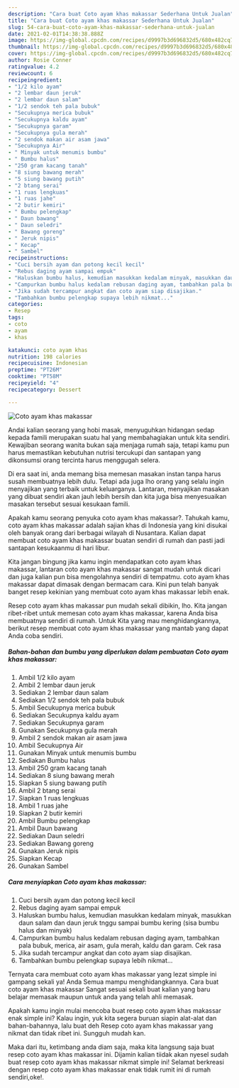 ```yaml
---
description: "Cara buat Coto ayam khas makassar Sederhana Untuk Jualan"
title: "Cara buat Coto ayam khas makassar Sederhana Untuk Jualan"
slug: 54-cara-buat-coto-ayam-khas-makassar-sederhana-untuk-jualan
date: 2021-02-01T14:38:38.888Z
image: https://img-global.cpcdn.com/recipes/d9997b3d696832d5/680x482cq70/coto-ayam-khas-makassar-foto-resep-utama.jpg
thumbnail: https://img-global.cpcdn.com/recipes/d9997b3d696832d5/680x482cq70/coto-ayam-khas-makassar-foto-resep-utama.jpg
cover: https://img-global.cpcdn.com/recipes/d9997b3d696832d5/680x482cq70/coto-ayam-khas-makassar-foto-resep-utama.jpg
author: Rosie Conner
ratingvalue: 4.2
reviewcount: 6
recipeingredient:
- "1/2 kilo ayam"
- "2 lembar daun jeruk"
- "2 lembar daun salam"
- "1/2 sendok teh pala bubuk"
- "Secukupnya merica bubuk"
- "Secukupnya kaldu ayam"
- "Secukupnya garam"
- "Secukupnya gula merah"
- "2 sendok makan air asam jawa"
- "Secukupnya Air"
- " Minyak untuk menumis bumbu"
- " Bumbu halus"
- "250 gram kacang tanah"
- "8 siung bawang merah"
- "5 siung bawang putih"
- "2 btang serai"
- "1 ruas lengkuas"
- "1 ruas jahe"
- "2 butir kemiri"
- " Bumbu pelengkap"
- " Daun bawang"
- " Daun seledri"
- " Bawang goreng"
- " Jeruk nipis"
- " Kecap"
- " Sambel"
recipeinstructions:
- "Cuci bersih ayam dan potong kecil kecil"
- "Rebus daging ayam sampai empuk"
- "Haluskan bumbu halus, kemudian masukkan kedalam minyak, masukkan daun salam dan daun jeruk tnggu sampai bumbu kering (sisa bumbu halus dan minyak)"
- "Campurkan bumbu halus kedalam rebusan daging ayam, tambahkan pala bubuk, merica, air asam, gula merah, kaldu dan garam. Cek rasa"
- "Jika sudah tercampur angkat dan coto ayam siap disajikan."
- "Tambahkan bumbu pelengkap supaya lebih nikmat..."
categories:
- Resep
tags:
- coto
- ayam
- khas

katakunci: coto ayam khas 
nutrition: 198 calories
recipecuisine: Indonesian
preptime: "PT26M"
cooktime: "PT58M"
recipeyield: "4"
recipecategory: Dessert

---
```



![Coto ayam khas makassar](https://img-global.cpcdn.com/recipes/d9997b3d696832d5/680x482cq70/coto-ayam-khas-makassar-foto-resep-utama.jpg)

Andai kalian seorang yang hobi masak, menyuguhkan hidangan sedap kepada famili merupakan suatu hal yang membahagiakan untuk kita sendiri. Kewajiban seorang  wanita bukan saja menjaga rumah saja, tetapi kamu pun harus memastikan kebutuhan nutrisi tercukupi dan santapan yang dikonsumsi orang tercinta harus menggugah selera.

Di era  saat ini, anda memang bisa memesan masakan instan tanpa harus susah membuatnya lebih dulu. Tetapi ada juga lho orang yang selalu ingin menyajikan yang terbaik untuk keluarganya. Lantaran, menyajikan masakan yang dibuat sendiri akan jauh lebih bersih dan kita juga bisa menyesuaikan masakan tersebut sesuai kesukaan famili. 



Apakah kamu seorang penyuka coto ayam khas makassar?. Tahukah kamu, coto ayam khas makassar adalah sajian khas di Indonesia yang kini disukai oleh banyak orang dari berbagai wilayah di Nusantara. Kalian dapat membuat coto ayam khas makassar buatan sendiri di rumah dan pasti jadi santapan kesukaanmu di hari libur.

Kita jangan bingung jika kamu ingin mendapatkan coto ayam khas makassar, lantaran coto ayam khas makassar sangat mudah untuk dicari dan juga kalian pun bisa mengolahnya sendiri di tempatmu. coto ayam khas makassar dapat dimasak dengan bermacam cara. Kini pun telah banyak banget resep kekinian yang membuat coto ayam khas makassar lebih enak.

Resep coto ayam khas makassar pun mudah sekali dibikin, lho. Kita jangan ribet-ribet untuk memesan coto ayam khas makassar, karena Anda bisa membuatnya sendiri di rumah. Untuk Kita yang mau menghidangkannya, berikut resep membuat coto ayam khas makassar yang mantab yang dapat Anda coba sendiri.

<!--inarticleads1-->

##### Bahan-bahan dan bumbu yang diperlukan dalam pembuatan Coto ayam khas makassar:

1. Ambil 1/2 kilo ayam
1. Ambil 2 lembar daun jeruk
1. Sediakan 2 lembar daun salam
1. Sediakan 1/2 sendok teh pala bubuk
1. Ambil Secukupnya merica bubuk
1. Sediakan Secukupnya kaldu ayam
1. Sediakan Secukupnya garam
1. Gunakan Secukupnya gula merah
1. Ambil 2 sendok makan air asam jawa
1. Ambil Secukupnya Air
1. Gunakan  Minyak untuk menumis bumbu
1. Sediakan  Bumbu halus
1. Ambil 250 gram kacang tanah
1. Sediakan 8 siung bawang merah
1. Siapkan 5 siung bawang putih
1. Ambil 2 btang serai
1. Siapkan 1 ruas lengkuas
1. Ambil 1 ruas jahe
1. Siapkan 2 butir kemiri
1. Ambil  Bumbu pelengkap
1. Ambil  Daun bawang
1. Sediakan  Daun seledri
1. Sediakan  Bawang goreng
1. Gunakan  Jeruk nipis
1. Siapkan  Kecap
1. Gunakan  Sambel




<!--inarticleads2-->

##### Cara menyiapkan Coto ayam khas makassar:

1. Cuci bersih ayam dan potong kecil kecil
1. Rebus daging ayam sampai empuk
1. Haluskan bumbu halus, kemudian masukkan kedalam minyak, masukkan daun salam dan daun jeruk tnggu sampai bumbu kering (sisa bumbu halus dan minyak)
1. Campurkan bumbu halus kedalam rebusan daging ayam, tambahkan pala bubuk, merica, air asam, gula merah, kaldu dan garam. Cek rasa
1. Jika sudah tercampur angkat dan coto ayam siap disajikan.
1. Tambahkan bumbu pelengkap supaya lebih nikmat...




Ternyata cara membuat coto ayam khas makassar yang lezat simple ini gampang sekali ya! Anda Semua mampu menghidangkannya. Cara buat coto ayam khas makassar Sangat sesuai sekali buat kalian yang baru belajar memasak maupun untuk anda yang telah ahli memasak.

Apakah kamu ingin mulai mencoba buat resep coto ayam khas makassar enak simple ini? Kalau ingin, yuk kita segera buruan siapin alat-alat dan bahan-bahannya, lalu buat deh Resep coto ayam khas makassar yang nikmat dan tidak ribet ini. Sungguh mudah kan. 

Maka dari itu, ketimbang anda diam saja, maka kita langsung saja buat resep coto ayam khas makassar ini. Dijamin kalian tiidak akan nyesel sudah buat resep coto ayam khas makassar nikmat simple ini! Selamat berkreasi dengan resep coto ayam khas makassar enak tidak rumit ini di rumah sendiri,oke!.

